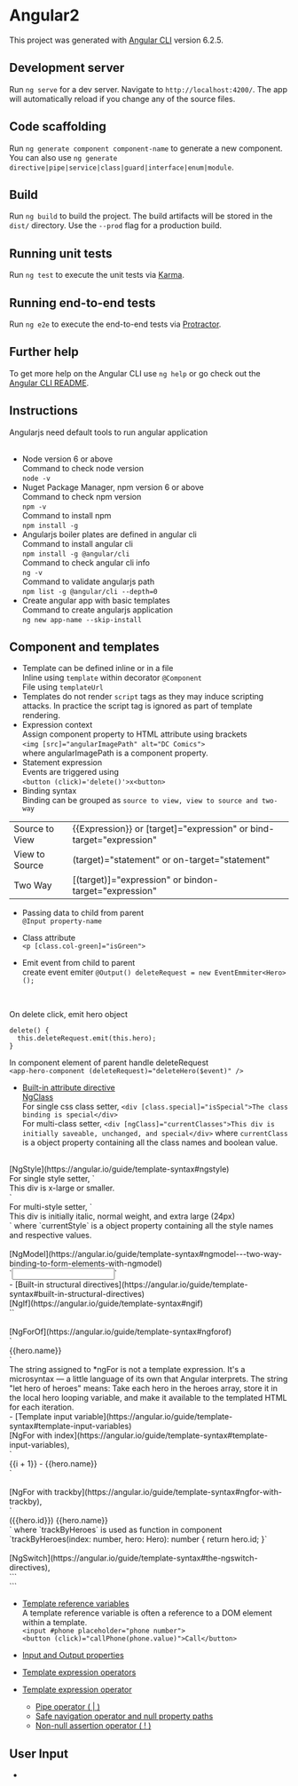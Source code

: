 # Angular2

This project was generated with [Angular CLI](https://github.com/angular/angular-cli) version 6.2.5.

## Development server

Run `ng serve` for a dev server. Navigate to `http://localhost:4200/`. The app will automatically reload if you change any of the source files.

## Code scaffolding

Run `ng generate component component-name` to generate a new component. You can also use `ng generate directive|pipe|service|class|guard|interface|enum|module`.

## Build

Run `ng build` to build the project. The build artifacts will be stored in the `dist/` directory. Use the `--prod` flag for a production build.

## Running unit tests

Run `ng test` to execute the unit tests via [Karma](https://karma-runner.github.io).

## Running end-to-end tests

Run `ng e2e` to execute the end-to-end tests via [Protractor](http://www.protractortest.org/).

## Further help

To get more help on the Angular CLI use `ng help` or go check out the [Angular CLI README](https://github.com/angular/angular-cli/blob/master/README.md).

## Instructions

Angularjs need default tools to run angular application<br/><br/>

- Node version 6 or above<br/>
  Command to check node version<br/>
  `node -v`
- Nuget Package Manager, npm version 6 or above<br/>
  Command to check npm version<br/>
  `npm -v`<br/>
  Command to install npm<br/>
  `npm install -g`
- Angularjs boiler plates are defined in angular cli<br/>
  Command to install angular cli<br/>
  `npm install -g @angular/cli`<br/>
  Command to check angular cli info<br/>
  `ng -v`<br/>
  Command to validate angularjs path<br/>
  `npm list -g @angular/cli --depth=0`
- Create angular app with basic templates<br/>
  Command to create angularjs application<br/>
  `ng new app-name --skip-install`

## Component and templates
- Template can be defined inline or in a file<br/>
Inline using `template` within decorator `@Component`<br/>
File using `templateUrl`<br/>
- Templates do not render `script` tags as they may induce scripting attacks. In practice the script tag is ignored as part of template rendering.
- Expression context<br/>
Assign component property to HTML attribute using brackets<br/>
`<img [src]="angularImagePath" alt="DC Comics">`<br/>
where angularImagePath is a component property.
- Statement expression<br/>
Events are triggered using <br/>
`<button (click)='delete()'>x<button>`
- Binding syntax<br/>
Binding can be grouped as `source to view, view to source and two-way`
<table>
<tr><td>Source to View</td>
<td>{{Expression}} or [target]="expression" or bind-target="expression"</td>
</tr>
<tr>
<td>View to Source</td>
<td>(target)="statement" or on-target="statement"</td>
</tr>
<tr>
<td>Two Way</td>
<td>[(target)]="expression" or bindon-target="expression"</td>
</tr>
</table>

- Passing data to child from parent<br/>
`@Input property-name`<br/>

- Class attribute<br/>
`<p [class.col-green]="isGreen">`

- Emit event from child to parent<br/>
create event emiter `@Output() deleteRequest = new EventEmmiter<Hero>();`
<br/>

On delete click, emit hero object 
```
delete() { 
  this.deleteRequest.emit(this.hero); 
}
```
In component element of parent handle deleteRequest<br/>
`<app-hero-component (deleteRequest)="deleteHero($event)" />`<br/>
- [Built-in attribute directive](https://angular.io/guide/template-syntax#built-in-attribute-directives)<br/>
[NgClass](https://angular.io/guide/template-syntax#ngclass)<br/>
For single css class setter, `<div [class.special]="isSpecial">The class binding is special</div>`<br/>
For multi-class setter, `<div [ngClass]="currentClasses">This div is initially saveable, unchanged, and special</div>` where `currentClass` is a object property containing all the class names and boolean value.<br/>
<br/>
[NgStyle](https://angular.io/guide/template-syntax#ngstyle)<br/>
For single style setter, `<div [style.font-size]="isSpecial ? 'x-large' : 'smaller'" >This div is x-large or smaller.</div>`<br/>
For multi-style setter, `<div [ngStyle]="currentStyles">This div is initially italic, normal weight, and extra large (24px)</div>` where `currentStyle` is a object property containing all the style names and respective values.<br/>
<br/>
[NgModel](https://angular.io/guide/template-syntax#ngmodel---two-way-binding-to-form-elements-with-ngmodel)<br/>
`<input [(ngModel)]="currentHero.name">`
<br/>
- [Built-in structural directives](https://angular.io/guide/template-syntax#built-in-structural-directives)<br/>
[NgIf](https://angular.io/guide/template-syntax#ngif)<br/>
`<app-hero-detail *ngIf="isActive"></app-hero-detail>`<br/><br/>
[NgForOf](https://angular.io/guide/template-syntax#ngforof) <br/>`<div *ngFor="let hero of heroes">{{hero.name}}</div>`<br/>
The string assigned to *ngFor is not a template expression. It's a microsyntax — a little language of its own that Angular interprets. The string "let hero of heroes" means:
Take each hero in the heroes array, store it in the local hero looping variable, and make it available to the templated HTML for each iteration.<br/>
- [Template input variable](https://angular.io/guide/template-syntax#template-input-variables)<br/>
[NgFor with index](https://angular.io/guide/template-syntax#template-input-variables), <br/>`<div *ngFor="let hero of heroes; let i=index">{{i + 1}} - {{hero.name}}</div>
`<br/><br/>
[NgFor with trackby](https://angular.io/guide/template-syntax#ngfor-with-trackby), <br/>`<div *ngFor="let hero of heroes; trackBy: trackByHeroes">({{hero.id}}) {{hero.name}}</div>` where `trackByHeroes` is used as function in component<br/>
`trackByHeroes(index: number, hero: Hero): number { return hero.id; }`<br/><br/>
[NgSwitch](https://angular.io/guide/template-syntax#the-ngswitch-directives), <br/>
```
<div [ngSwitch]="currentHero.emotion">
  <app-happy-hero    *ngSwitchCase="'happy'"    [hero]="currentHero"></app-happy-hero>
  <app-sad-hero      *ngSwitchCase="'sad'"      [hero]="currentHero"></app-sad-hero>
  <app-confused-hero *ngSwitchCase="'confused'" [hero]="currentHero"></app-confused-hero>
  <app-unknown-hero  *ngSwitchDefault           [hero]="currentHero"></app-unknown-hero>
</div>
```

- [Template reference variables](https://angular.io/guide/template-syntax#template-reference-variables--var-)<br/>
A template reference variable is often a reference to a DOM element within a template.<br/>
`<input #phone placeholder="phone number">`<br/>`<button (click)="callPhone(phone.value)">Call</button>`<br/>
- [Input and Output properties](https://angular.io/guide/template-syntax#input-and-output-properties)<br/>
- [Template expression operators](https://angular.io/guide/template-syntax#template-expression-operators)<br/>

- [Template expression operator](https://angular.io/guide/template-syntax#template-expression-operators)<br/>
  - [Pipe operator ( | )](https://angular.io/guide/template-syntax#the-pipe-operator---)
  - [Safe navigation operator and null property paths](https://angular.io/guide/template-syntax#the-safe-navigation-operator----and-null-property-paths)
  - [Non-null assertion operator ( ! )](https://angular.io/guide/template-syntax#the-safe-navigation-operator----and-null-property-paths)

## User Input
- 




